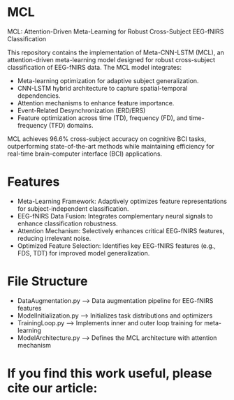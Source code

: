 # MCL
MCL: Attention-Driven Meta-Learning for Robust Cross-Subject EEG-fNIRS Classification

This repository contains the implementation of Meta-CNN-LSTM (MCL), an attention-driven meta-learning model designed for robust cross-subject classification of EEG-fNIRS data. The MCL model integrates:
- Meta-learning optimization for adaptive subject generalization.
- CNN-LSTM hybrid architecture to capture spatial-temporal dependencies.
- Attention mechanisms to enhance feature importance.
- Event-Related Desynchronization (ERD/ERS)
- Feature optimization across time (TD), frequency (FD), and time-frequency (TFD) domains.

MCL achieves 96.6% cross-subject accuracy on cognitive BCI tasks, outperforming state-of-the-art methods while maintaining efficiency for real-time brain-computer interface (BCI) applications.

# Features
- Meta-Learning Framework: Adaptively optimizes feature representations for subject-independent classification.
- EEG-fNIRS Data Fusion: Integrates complementary neural signals to enhance classification robustness.
- Attention Mechanism: Selectively enhances critical EEG-fNIRS features, reducing irrelevant noise.
- Optimized Feature Selection: Identifies key EEG-fNIRS features (e.g., FDS, TDT) for improved model generalization.
  
# File Structure
- DataAugmentation.py --> Data augmentation pipeline for EEG-fNIRS features
- ModelInitialization.py --> Initializes task distributions and optimizers
- TrainingLoop.py --> Implements inner and outer loop training for meta-learning
- ModelArchitecture.py --> Defines the MCL architecture with attention mechanism

# If you find this work useful, please cite our article:
